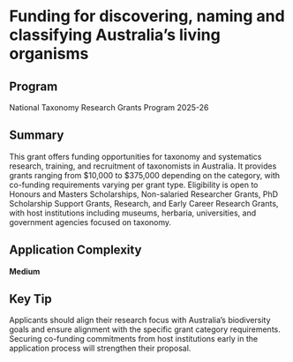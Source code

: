 # Funding for discovering, naming and classifying Australia’s living organisms
  
## Program
National Taxonomy Research Grants Program 2025-26

## Summary
This grant offers funding opportunities for taxonomy and systematics research, training, and recruitment of taxonomists in Australia. It provides grants ranging from $10,000 to $375,000 depending on the category, with co-funding requirements varying per grant type. Eligibility is open to Honours and Masters Scholarships, Non-salaried Researcher Grants, PhD Scholarship Support Grants, Research, and Early Career Research Grants, with host institutions including museums, herbaria, universities, and government agencies focused on taxonomy.

## Application Complexity
**Medium**

## Key Tip
Applicants should align their research focus with Australia’s biodiversity goals and ensure alignment with the specific grant category requirements. Securing co-funding commitments from host institutions early in the application process will strengthen their proposal.
